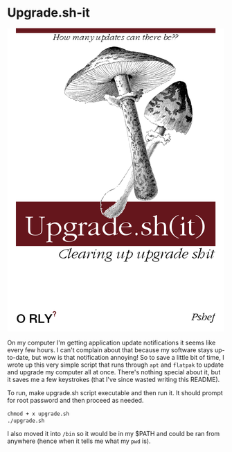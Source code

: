 # Upgrade.sh-it
![](https://github.com/pshef/Upgrade.sh-it/blob/main/Upgrade.shit.png)

On my computer I'm getting application update notifications it seems like every few hours. I can't complain about that because my software stays up-to-date, but wow is that notification annoying! So to save a little bit of time, I wrote up this very simple script that runs through `apt` and `flatpak` to update and upgrade my computer all at once. There's nothing special about it, but it saves me a few keystrokes (that I've since wasted writing this README).

To run, make upgrade.sh script executable and then run it. It should prompt for root password and then proceed as needed.
```
chmod + x upgrade.sh
./upgrade.sh
```

I also moved it into `/bin` so it would be in my $PATH and could be ran from anywhere (hence when it tells me what my `pwd` is).

